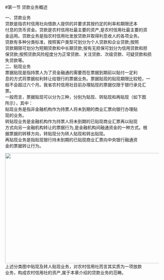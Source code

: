 #第一节 贷款业务概述
<p>一、贷款业务<br />
      贷款是指农村信用社向借款人提供的并要求其按约定的利率和期限还本<br />
      付息的货币资金。贷款是农村信用社最主要的资产,是农村信用社最主要的资<br />
      金运用。贷款业务是指农村信用社发放贷款并取得利息收人的各项业务。<br />
      贷款有多种分类标准，按照客户类型可划分为个人贷款和企业贷款;按照<br />
      贷款期限可划分为短期贷款和中长期贷款;按有无担保可划分为信用贷款和担<br />
      保贷款;按照贷款风险程度分为正常贷款、关注贷款、次级贷款、可疑贷款和损<br />
      失贷款等。<br />
      二、贴现业务<br />
      票据贴现是指持票人为了资金融通的需要而在票据到期前以贴付一定利<br />
      息的方式将票据权利转让给银行的票据业务。票据贴现的贴现期限比较短，一<br />
      般不会超过六个月。我省农村信用社目前办理贴现的票据仅限于银行承兑汇<br />
      票。<br />
      一般而言，票据贴现可以分为三种，分别为贴现、转贴现和再贴现（如下图<br />
      所示），其中：<br />
      贴现业务是指非金融机构作为持票人将未到期的商业汇票向银行办理贴<br />
      现的业务。<br />
      转贴现业务是金融机构作为持票人将未到期的已贴现商业汇票再以贴现<br />
      方式向另一金融机构转让的票据行为,是金融机构间融通资金的一种方式。根<br />
      据票据的转移方向，转贴现分为转人贴现和转出贴现。<br />
      再贴现业务是指贴现银行持未到期的已贴现商业汇票向中央银行融通资<br />
      金的票据转让行为。<br />
    </p>
    <p><img src="http://i.teamkn.com/i/k9aYJHsL.png" width="683" height="361" /><br />
      上述分类图中贴现及转人贴现业务，对农村信用社而言其实质为一项放款<br />
      业务，构成农村信用社的资产,属于本章介绍的贷款业务的范畴。</p>
    <p>&nbsp;</p>
